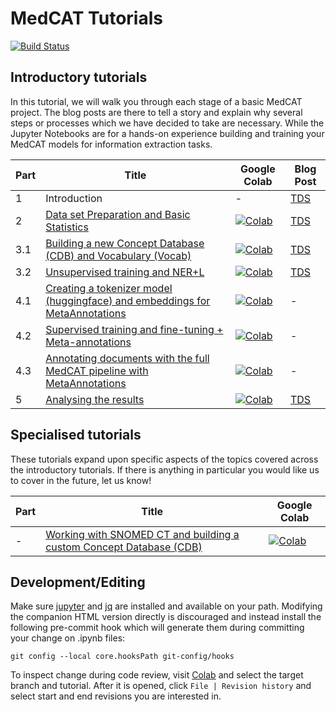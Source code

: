 # MedCAT Tutorials

[![Build Status](https://github.com/CogStack/MedCATtutorials/actions/workflows/main.yml/badge.svg?branch=main)](https://github.com/CogStack/MedCATtutorials/actions/workflows/main.yml?query=branch%3Amain)

## Introductory tutorials

In this tutorial, we will walk you through each stage of a basic MedCAT project. The blog posts are there to tell a story and explain why several steps or processes which we have decided to take are necessary. While the Jupyter Notebooks are for a hands-on experience building and training your MedCAT models for information extraction tasks.

| Part | Title                                                                       | Google Colab                                                                       | Blog Post |
| ---- |-----------------------------------------------------------------------------|------------------------------------------------------------------------------------|-----------|
| 1    | Introduction                                                               | -                                                                                  | [TDS](https://towardsdatascience.com/medcat-introduction-analyzing-electronic-health-records-e1c420afa13a)         |
| 2    | [Data set Preparation and Basic Statistics](https://htmlpreview.github.io/?https://github.com/CogStack/MedCATtutorials/blob/main/notebooks/introductory/Part_2_Dataset_Analysis_and_Preparation.html)                                    | [![Colab](https://colab.research.google.com/assets/colab-badge.svg)](https://colab.research.google.com/github/CogStack/MedCATtutorials/blob/main/notebooks/introductory/Part_2_Dataset_Analysis_and_Preparation.ipynb) | [TDS](https://towardsdatascience.com/medcat-dataset-analysis-and-preparation-be8bc910bd6d)         |
| 3.1  | [Building a new Concept Database (CDB) and Vocabulary (Vocab)](https://htmlpreview.github.io/?https://github.com/CogStack/MedCATtutorials/blob/main/notebooks/introductory/Part_3_1_Building_a_Concept_Database_and_Vocabulary.html)                 | [![Colab](https://colab.research.google.com/assets/colab-badge.svg)](https://colab.research.google.com/github/CogStack/MedCATtutorials/blob/main/notebooks/introductory/Part_3_1_Building_a_Concept_Database_and_Vocabulary.ipynb) | [TDS](https://towardsdatascience.com/medcat-extracting-diseases-from-electronic-health-records-f53c45b3d1c1)         |
| 3.2  | [Unsupervised training and NER+L](https://htmlpreview.github.io/?https://github.com/CogStack/MedCATtutorials/blob/main/notebooks/introductory/Part_3_2_Extracting_Diseases_from_Electronic_Health_Records.html)                                             | [![Colab](https://colab.research.google.com/assets/colab-badge.svg)](https://colab.research.google.com/github/CogStack/MedCATtutorials/blob/main/notebooks/introductory/Part_3_2_Extracting_Diseases_from_Electronic_Health_Records.ipynb) | [TDS](https://towardsdatascience.com/medcat-extracting-diseases-from-electronic-health-records-f53c45b3d1c1)         |
| 4.1  | [Creating a tokenizer model (huggingface) and embeddings for MetaAnnotations](https://htmlpreview.github.io/?https://github.com/CogStack/MedCATtutorials/blob/main/notebooks/introductory/Part_4_1_ByteLevelBPETokenizer_and_Embeddings.html) | [![Colab](https://colab.research.google.com/assets/colab-badge.svg)](https://colab.research.google.com/github/CogStack/MedCATtutorials/blob/main/notebooks/introductory/Part_4_1_ByteLevelBPETokenizer_and_Embeddings.ipynb) | -         |
| 4.2  | [Supervised training and fine-tuning + Meta-annotations](https://htmlpreview.github.io/?https://github.com/CogStack/MedCATtutorials/blob/main/notebooks/introductory/Part_4_2_Supervised_Training_and_Meta_annotations.html)                      | [![Colab](https://colab.research.google.com/assets/colab-badge.svg)](https://colab.research.google.com/github/CogStack/MedCATtutorials/blob/main/notebooks/introductory/Part_4_2_Supervised_Training_and_Meta_annotations.ipynb) | -         |
| 4.3  | [Annotating documents with the full MedCAT pipeline with MetaAnnotations](https://htmlpreview.github.io/?https://github.com/CogStack/MedCATtutorials/blob/main/notebooks/introductory/Part_4_3_Annotating_documents_with_the_full_MedCAT_pipeline_with_MetaAnnotations.html)     | [![Colab](https://colab.research.google.com/assets/colab-badge.svg)](https://colab.research.google.com/github/CogStack/MedCATtutorials/blob/main/notebooks/introductory/Part_4_3_Annotating_documents_with_the_full_MedCAT_pipeline_with_MetaAnnotations.ipynb) | -         |
| 5    | [Analysing the results](https://htmlpreview.github.io/?https://github.com/CogStack/MedCATtutorials/blob/main/notebooks/introductory/Part_5_Prevalence_of_Physical_and_Mental_Diseases.html)                                                       | [![Colab](https://colab.research.google.com/assets/colab-badge.svg)](https://colab.research.google.com/github/CogStack/MedCATtutorials/blob/main/notebooks/introductory/Part_5_Prevalence_of_Physical_and_Mental_Diseases.ipynb) | [TDS](https://towardsdatascience.com/prevalence-of-physical-and-mental-diseases-450c0f4f5851)         |


## Specialised tutorials

These tutorials expand upon specific aspects of the topics covered across the introductory tutorials. If there is anything in particular you would like us to cover in the future, let us know!

| Part | Title                                                             | Google Colab                                                                                 |
| ---- |-------------------------------------------------------------------|----------------------------------------------------------------------------------------------|
| -    |[Working with SNOMED CT and building a custom Concept Database (CDB)](https://htmlpreview.github.io/?https://github.com/CogStack/MedCATtutorials/blob/main/notebooks/specialised/Preprocessing_SNOMED_CT.html)| [![Colab](https://colab.research.google.com/assets/colab-badge.svg)](https://colab.research.google.com/github/CogStack/MedCATtutorials/blob/main/notebooks/specialised/Preprocessing_SNOMED_CT.ipynb)|


## Development/Editing

Make sure [jupyter](https://docs.jupyter.org/en/latest/install.html) and [jq](https://stedolan.github.io/jq/download/) are installed and available on your path. Modifying the companion HTML version directly is discouraged and instead install the following pre-commit hook which will generate them during committing your change on .ipynb files:
```
git config --local core.hooksPath git-config/hooks
```
To inspect change during code review, visit [Colab](https://colab.research.google.com/github/CogStack/MedCATtutorials/blob) and select the target branch and tutorial. After it is opened, click `File | Revision history` and select   start and end revisions you are interested in.
